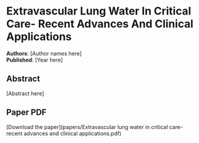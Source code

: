 # Extravascular Lung Water In Critical Care- Recent Advances And Clinical Applications

**Authors**: [Author names here]  
**Published**: [Year here]

## Abstract

[Abstract here]

## Paper PDF

[Download the paper](papers/Extravascular lung water in critical care- recent advances and clinical applications.pdf)
